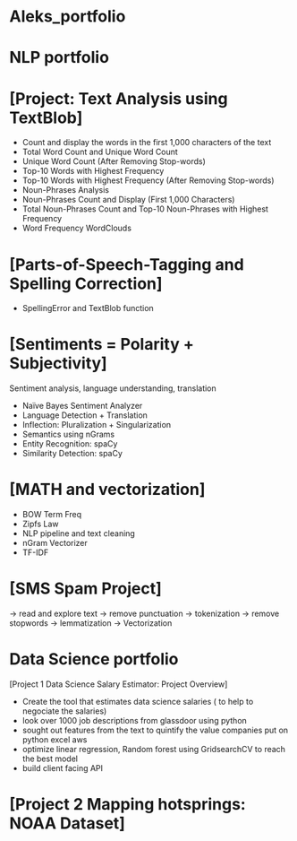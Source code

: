 # Aleks_portfolio

# NLP portfolio

# [Project: Text Analysis using TextBlob]
- Count and display the words in the first 1,000 characters of the text
- Total Word Count and Unique Word Count
- Unique Word Count (After Removing Stop-words)
- Top-10 Words with Highest Frequency
- Top-10 Words with Highest Frequency (After Removing Stop-words)
- Noun-Phrases Analysis
- Noun-Phrases Count and Display (First 1,000 Characters)
- Total Noun-Phrases Count and Top-10 Noun-Phrases with Highest Frequency
- Word Frequency WordClouds 
  
# [Parts-of-Speech-Tagging and Spelling Correction]
- SpellingError and TextBlob function
# [Sentiments = Polarity + Subjectivity]
Sentiment analysis, language understanding, translation
- Naïve Bayes Sentiment Analyzer
- Language Detection + Translation
- Inflection: Pluralization + Singularization
- Semantics using nGrams
- Entity Recognition: spaCy
- Similarity Detection: spaCy
# [MATH and vectorization]
- BOW Term Freq
- Zipfs Law
- NLP pipeline and text cleaning
- nGram Vectorizer
- TF-IDF
# [SMS Spam Project]
-> read and explore text 
-> remove punctuation
-> tokenization
-> remove stopwords
-> lemmatization
-> Vectorization

# Data Science portfolio
[Project 1 Data Science Salary Estimator: Project Overview] 
- Create the tool that estimates data science salaries ( to help to negociate the salaries)
- look over 1000 job descriptions  from glassdoor using python
- sought out features from the text to quintify the value companies put on python excel aws
- optimize linear regression, Random forest using GridsearchCV to reach the best model
- build client facing API


# [Project 2 Mapping hotsprings: NOAA Dataset]

[](https://github.com/aleszcz/Aleks_portfolio/blob/main/Image/Hot%20springs%20Mapping.jpg)
[](https://github.com/aleszcz/Aleks_portfolio/blob/main/Image/Hot%20springs%20Mapping.png)
